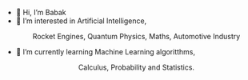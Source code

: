 - 👋 Hi, I’m Babak
- 👀 I’m interested in Artificial Intelligence,<br>
                            <p style="text-align:center">Rocket Engines, Quantum Physics, Maths, Automotive Industry</p>
- 🌱 I’m currently learning Machine Learning algoritthms,<br>
                            <p style="text-align:center">Calculus, Probability and Statistics.</p>

<!---
babzan/babzan is a ✨ special ✨ repository because its `README.md` (this file) appears on your GitHub profile.
You can click the Preview link to take a look at your changes.
--->
